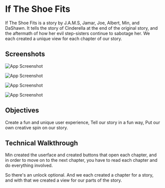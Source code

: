 
# If The Shoe Fits

If The Shoe Fits is a story by J.A.M.S, Jamar, Joe, Albert, Min, and DaShawn. It tells the story of Cinderella at the end of the original story, and the aftermath of how her evil step-sisters continue to sabotage her. We each created a unique view for each chapter of our story. 


## Screenshots

![App Screenshot](https://user-images.githubusercontent.com/146487657/285014127-c18ec7a1-e058-4ba0-9d7c-52f85644d979.png)

![App Screenshot](https://user-images.githubusercontent.com/146487657/285014140-fd405107-fb30-4729-8d55-2faca680428a.png)

![App Screenshot](https://user-images.githubusercontent.com/146487657/285014146-c5443229-473f-4dd6-8d89-c2c9191bf724.png)

![App Screenshot](https://user-images.githubusercontent.com/146487657/285014153-6763d026-b144-4f0b-927b-2ccc7f4f19a9.png,width="200")








## Objectives

Create a fun and unique user experience,
Tell our story in a fun way, 
Put our own creative spin on our story. 

## Technical Walkthrough

Min created the userface and created buttons that open each chapter, and in order to move on to the next chapter, you have to read each chapter and do everything involved. 

So there's an unlock optional. And we each created a chapter for a story, and with that we created a view for our parts of the story. 
